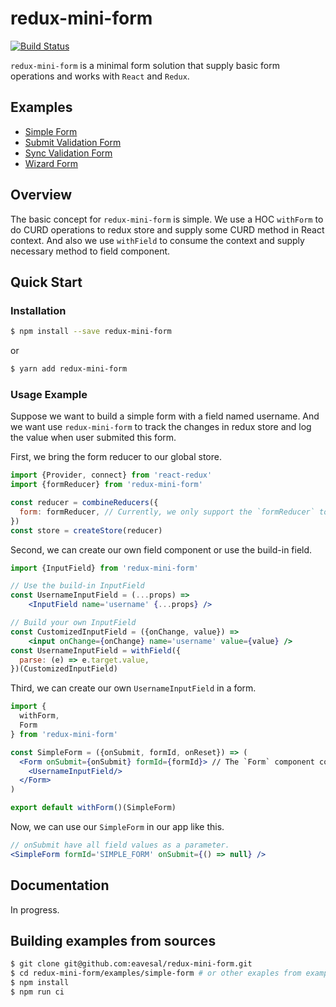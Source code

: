 # redux-mini-form

[![Build Status](https://travis-ci.org/eavesal/redux-mini-form.svg?branch=master)](https://travis-ci.org/eavesal/redux-mini-form)

`redux-mini-form` is a minimal form solution that supply basic form operations and works with `React` and `Redux`.

## Examples

* [Simple Form](https://github.com/eavesal/redux-mini-form/tree/master/examples/simple)
* [Submit Validation Form](https://github.com/eavesal/redux-mini-form/tree/master/examples/submit-validation)
* [Sync Validation Form](https://github.com/eavesal/redux-mini-form/tree/master/examples/sync-validation)
* [Wizard Form](https://github.com/eavesal/redux-mini-form/tree/master/examples/wizard-form)

## Overview

The basic concept for `redux-mini-form` is simple. We use a HOC `withForm` to do CURD operations to redux store and supply some CURD method in React context. And also we use `withField` to consume the context and supply necessary method to field component.

## Quick Start

### Installation

```bash
$ npm install --save redux-mini-form
```

or

```bash
$ yarn add redux-mini-form
```

### Usage Example

Suppose we want to build a simple form with a field named username. And we want use `redux-mini-form` to track the changes in redux store and log the value when user submited this form.

First, we bring the form reducer to our global store.

```jsx
import {Provider, connect} from 'react-redux'
import {formReducer} from 'redux-mini-form'

const reducer = combineReducers({
  form: formReducer, // Currently, we only support the `formReducer` to be a child of root reducer and named `form`.
})
const store = createStore(reducer)
```

Second, we can create our own field component or use the build-in field.

```jsx
import {InputField} from 'redux-mini-form'

// Use the build-in InputField
const UsernameInputField = (...props) =>
	<InputField name='username' {...props} />

// Build your own InputField
const CustomizedInputField = ({onChange, value}) =>
	<input onChange={onChange} name='username' value={value} />
const UsernameInputField = withField({
  parse: (e) => e.target.value,
})(CustomizedInputField)
```

Third, we can create our own `UsernameInputField` in a form.

```jsx
import {
  withForm,
  Form
} from 'redux-mini-form'

const SimpleForm = ({onSubmit, formId, onReset}) => (
  <Form onSubmit={onSubmit} formId={formId}> // The `Form` component comes from redux-mini-form is not necessary, you can build your own Form component.
    <UsernameInputField/>
  </Form>
)

export default withForm()(SimpleForm)
```

Now, we can use our `SimpleForm` in our app like this.

```jsx
// onSubmit have all field values as a parameter.
<SimpleForm formId='SIMPLE_FORM' onSubmit={() => null} />
```

## Documentation

In progress.

## Building examples from sources

```bash
$ git clone git@github.com:eavesal/redux-mini-form.git
$ cd redux-mini-form/examples/simple-form # or other exaples from examples folder
$ npm install
$ npm run ci
```

